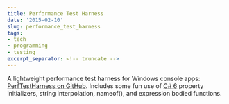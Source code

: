 ```yaml
---
title: Performance Test Harness
date: '2015-02-10'
slug: performance_test_harness
tags:
- tech
- programming
- testing
excerpt_separator: <!-- truncate -->
---
```



A lightweight performance test harness for Windows console apps: [PerfTestHarness
on GitHub](https://github.com/stephenfuqua/PerfTestHarness/tree/master). Includes some fun use of [C# 6](https://msdn.microsoft.com/en-us/magazine/dn802602.aspx) property
initializers, string interpolation, nameof(), and expression bodied functions.
